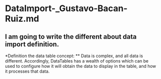 # DataImport-_Gustavo-Bacan-Ruiz.md
## I am going to write the different about data import definition. 

*Definition the data table concept: 
** Data is complex, and all data is different. Accordingly, DataTables has a wealth of options which can be used to configure how it will obtain the data to display in the table, and how it processes that data.
